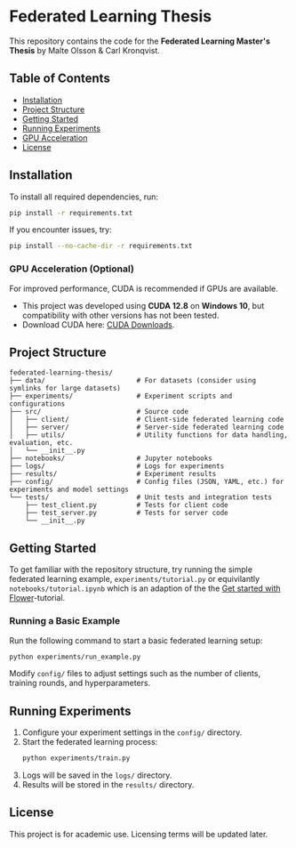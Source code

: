 # Federated Learning Thesis  
This repository contains the code for the **Federated Learning Master's Thesis** by Malte Olsson & Carl Kronqvist.  

## Table of Contents  
- [Installation](#installation)  
- [Project Structure](#project-structure)  
- [Getting Started](#getting-started)  
- [Running Experiments](#running-experiments)  
- [GPU Acceleration](#gpu-acceleration)  
- [License](#license)  

## Installation  
To install all required dependencies, run:  
```sh  
pip install -r requirements.txt  
```  
If you encounter issues, try:  
```sh  
pip install --no-cache-dir -r requirements.txt  
```  

### GPU Acceleration (Optional)  
For improved performance, CUDA is recommended if GPUs are available.  
- This project was developed using **CUDA 12.8** on **Windows 10**, but compatibility with other versions has not been tested.  
- Download CUDA here: [CUDA Downloads](https://developer.nvidia.com/cuda-downloads).  

## Project Structure  
```plaintext  
federated-learning-thesis/  
├── data/                       # For datasets (consider using symlinks for large datasets)  
├── experiments/                # Experiment scripts and configurations  
├── src/                        # Source code  
│   ├── client/                 # Client-side federated learning code  
│   ├── server/                 # Server-side federated learning code  
│   ├── utils/                  # Utility functions for data handling, evaluation, etc.  
│   └── __init__.py             
├── notebooks/                  # Jupyter notebooks  
├── logs/                       # Logs for experiments 
├── results/                    # Experiment results
├── config/                     # Config files (JSON, YAML, etc.) for experiments and model settings  
└── tests/                      # Unit tests and integration tests  
    ├── test_client.py          # Tests for client code  
    ├── test_server.py          # Tests for server code  
    └── __init__.py  
```  

## Getting Started  
To get familiar with the repository structure, try running the simple federated learning example, `experiments/tutorial.py` or equivilantly `notebooks/tutorial.ipynb`
which is an adaption of the the [Get started with Flower](https://flower.ai/docs/framework/tutorial-series-get-started-with-flower-pytorch.html)-tutorial.  

### Running a Basic Example  
Run the following command to start a basic federated learning setup:  
```sh  
python experiments/run_example.py  
```  
Modify `config/` files to adjust settings such as the number of clients, training rounds, and hyperparameters.  

## Running Experiments  
1. Configure your experiment settings in the `config/` directory.  
2. Start the federated learning process:  
   ```sh  
   python experiments/train.py  
   ```  
3. Logs will be saved in the `logs/` directory.  
4. Results will be stored in the `results/` directory.  

## License  
This project is for academic use. Licensing terms will be updated later.  

